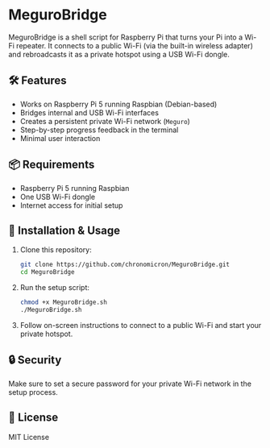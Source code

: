 # MeguroBridge

MeguroBridge is a shell script for Raspberry Pi that turns your Pi into a Wi-Fi repeater. 
It connects to a public Wi-Fi (via the built-in wireless adapter) and rebroadcasts it as a private hotspot using a USB Wi-Fi dongle.

## 🛠️ Features

- Works on Raspberry Pi 5 running Raspbian (Debian-based)
- Bridges internal and USB Wi-Fi interfaces
- Creates a persistent private Wi-Fi network (`Meguro`)
- Step-by-step progress feedback in the terminal
- Minimal user interaction

## 📦 Requirements

- Raspberry Pi 5 running Raspbian
- One USB Wi-Fi dongle
- Internet access for initial setup

## 🚀 Installation & Usage

1. Clone this repository:
    ```bash
    git clone https://github.com/chronomicron/MeguroBridge.git
    cd MeguroBridge
    ```

2. Run the setup script:
    ```bash
    chmod +x MeguroBridge.sh
    ./MeguroBridge.sh
    ```

3. Follow on-screen instructions to connect to a public Wi-Fi and start your private hotspot.

## 🔒 Security

Make sure to set a secure password for your private Wi-Fi network in the setup process.

## 📖 License

MIT License
